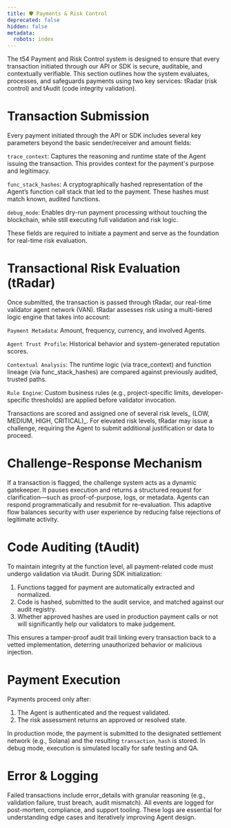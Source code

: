 ```yaml
---
title: 🛡️ Payments & Risk Control
deprecated: false
hidden: false
metadata:
  robots: index
---
```

The t54 Payment and Risk Control system is designed to ensure that every transaction initiated through our API or SDK is secure, auditable, and contextually verifiable. This section outlines how the system evaluates, processes, and safeguards payments using two key services: tRadar (risk control) and tAudit (code integrity validation).

# Transaction Submission

Every payment initiated through the API or SDK includes several key parameters beyond the basic sender/receiver and amount fields:

`trace_context`: Captures the reasoning and runtime state of the Agent issuing the transaction. This provides context for the payment's purpose and legitimacy.

`func_stack_hashes`: A cryptographically hashed representation of the Agent’s function call stack that led to the payment. These hashes must match known, audited functions.

`debug_mode`: Enables dry-run payment processing without touching the blockchain, while still executing full validation and risk logic.

These fields are required to initiate a payment and serve as the foundation for real-time risk evaluation.

# Transactional Risk Evaluation (tRadar)

Once submitted, the transaction is passed through tRadar, our real-time validator agent network (VAN). tRadar assesses risk using a multi-tiered logic engine that takes into account:

`Payment Metadata`: Amount, frequency, currency, and involved Agents.

`Agent Trust Profile`: Historical behavior and system-generated reputation scores.

`Contextual Analysis`: The runtime logic (via trace\_context) and function lineage (via func\_stack\_hashes) are compared against previously audited, trusted paths.

`Rule Engine`: Custom business rules (e.g., project-specific limits, developer-specific thresholds) are applied before validator invocation.

Transactions are scored and assigned one of several risk levels\_ (LOW, MEDIUM, HIGH, CRITICAL)\_. For elevated risk levels, tRadar may issue a challenge, requiring the Agent to submit additional justification or data to proceed.

# Challenge-Response Mechanism

If a transaction is flagged, the challenge system acts as a dynamic gatekeeper. It pauses execution and returns a structured request for clarification—such as proof-of-purpose, logs, or metadata. Agents can respond programmatically and resubmit for re-evaluation. This adaptive flow balances security with user experience by reducing false rejections of legitimate activity.

# Code Auditing (tAudit)

To maintain integrity at the function level, all payment-related code must undergo validation via tAudit. During SDK initialization:

1. Functions tagged for payment are automatically extracted and normalized.
2. Code is hashed, submitted to the audit service, and matched against our audit registry.
3. Whether approved hashes are used in production payment calls or not will significantly help our validators to make judgement.

This ensures a tamper-proof audit trail linking every transaction back to a vetted implementation, deterring unauthorized behavior or malicious injection.

# Payment Execution

Payments proceed only after:

1. The Agent is authenticated and the request validated.
2. The risk assessment returns an approved or resolved state.

In production mode, the payment is submitted to the designated settlement network (e.g., Solana) and the resulting `transaction_hash` is stored. In debug mode, execution is simulated locally for safe testing and QA.

# Error & Logging

Failed transactions include error\_details with granular reasoning (e.g., validation failure, trust breach, audit mismatch). All events are logged for post-mortem, compliance, and support tooling. These logs are essential for understanding edge cases and iteratively improving Agent design.